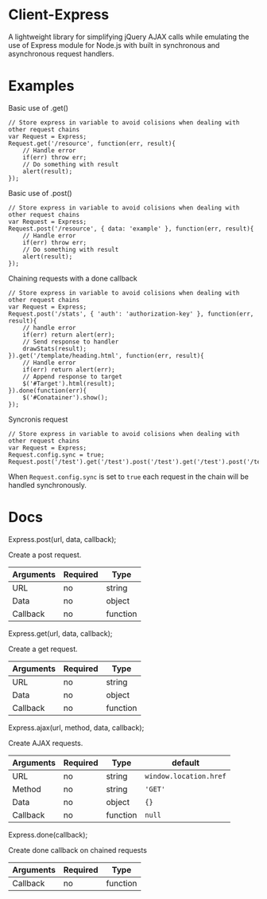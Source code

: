 Client-Express
==============

A lightweight library for simplifying jQuery AJAX calls while emulating the use of Express module for Node.js with built in synchronous and asynchronous request handlers.

Examples
==============

Basic use of .get()
```
// Store express in variable to avoid colisions when dealing with other request chains
var Request = Express;
Request.get('/resource', function(err, result){
    // Handle error
    if(err) throw err;
    // Do something with result
    alert(result);
});
```

Basic use of .post()
```
// Store express in variable to avoid colisions when dealing with other request chains
var Request = Express;
Request.post('/resource', { data: 'example' }, function(err, result){
    // Handle error
    if(err) throw err;
    // Do something with result
    alert(result);
});
```

Chaining requests with a done callback
```
// Store express in variable to avoid colisions when dealing with other request chains
var Request = Express;
Request.post('/stats', { 'auth': 'authorization-key' }, function(err, result){
    // handle error
    if(err) return alert(err);
    // Send response to handler
    drawStats(result);
}).get('/template/heading.html', function(err, result){
    // Handle error
    if(err) return alert(err);
    // Append response to target
    $('#Target').html(result);
}).done(function(err){
    $('#Conatainer').show();
});
```

Syncronis request
```
// Store express in variable to avoid colisions when dealing with other request chains
var Request = Express;
Request.config.sync = true;
Request.post('/test').get('/test').post('/test').get('/test').post('/test').get('/test');
```
When ```Request.config.sync``` is set to ```true``` each request in the chain will be handled synchronously.

Docs
==============
Express.post(url, data, callback);

Create a post request.

Arguments  | Required | Type 
------------- | ------------- | ------------- 
URL  | no | string 
Data  | no | object 
Callback  | no | function 

Express.get(url, data, callback);

Create a get request.

Arguments  | Required | Type 
------------- | ------------- | ------------- 
URL  | no | string 
Data  | no | object 
Callback  | no | function 

Express.ajax(url, method, data, callback);

Create AJAX requests.

Arguments  | Required | Type | default 
------------- | ------------- | ------------- | ------------- 
URL  | no | string | ```window.location.href``` 
Method  | no | string | ```'GET'``` 
Data  | no | object | ```{}``` 
Callback  | no | function | ```null```

Express.done(callback);

Create done callback on chained requests

Arguments  | Required | Type 
------------- | ------------- | ------------- 
Callback  | no | function 
